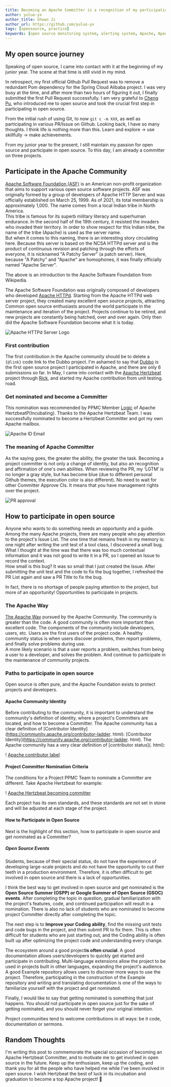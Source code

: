 ```yaml
---
title: Becoming an Apache Committer is a recognition of my participation in open source
author: yuluo-yx
author_title: Shown Ji
author_url: https://github.com/yuluo-yx
tags: [opensource, practice]
keywords: [open source monitoring system, alerting system, Apache, Apache Committer, Hertzbeat]
---
```


## My open source journey

Speaking of open source, I came into contact with it at the beginning of my junior year. The scene at that time is still vivid in my mind.

In retrospect, my first official Github Pull Request was to remove a redundant Pom dependency for the Spring Cloud Alibaba project. I was very busy at the time, and after more than two hours of figuring it out, I finally submitted the first Pull Request successfully. I am very grateful to [Cheng Pu](https://github.com/steverao), who introduced me to open source and took the crucial first step in participating in open source.

From the initial rush of using Git, to now `git c -m XXX`, as well as participating in various PR/Issue on Github. Looking back, I have so many thoughts. I think life is nothing more than this. Learn and explore -> use skillfully -> make achievements.

From my junior year to the present, I still maintain my passion for open source and participate in open source. To this day, I am already a committer on three projects.

## Participate in the Apache Community

[Apache Software Foundation (ASF)](https://community.apache.org/) is an American non-profit organization that aims to support various open source software projects. ASF was originally formed by a group of developers of Apache HTTP Server and was officially established on March 25, 1999. As of 2021, its total membership is approximately 1,000. The name comes from a local Indian tribe in North America.  
This tribe is famous for its superb military literacy and superhuman endurance. In the second half of the 19th century, it resisted the invaders who invaded their territory. In order to show respect for this Indian tribe, the name of the tribe (Apache) is used as the server name.  
But when it comes to this naming, there is an interesting story circulating here. Because this server is based on the NCSA HTTPd server and is the product of continuous revision and patching through the efforts of everyone, it is nicknamed "A Patchy Server" (a patch server). Here, because "A Patchy" and "Apache" are homophones, it was finally officially named "Apache Server".

The above is an introduction to the Apache Software Foundation from Wikipedia.

The Apache Software Foundation was originally composed of developers who developed [Apache HTTPd](https://httpd.apache.org/). Starting from the Apache HTTPd web server project, they created many excellent open source projects, attracting Common open source enthusiasts around the world participate in the maintenance and iteration of the project. Projects continue to be retired, and new projects are constantly being hatched, over and over again. Only then did the Apache Software Foundation become what it is today.

![Apache HTTPd Server Logo](/img/blog/committer/yuluo-yx/4.jpg)

### First contribution

The first contribution in the Apache community should be to delete a `{@link}` code link to the Dubbo project. I'm ashamed to say that [Dubbo](https://github.com/apache/dubbo) is the first open source project I participated in Apache, and there are only 6 submissions so far. In May, I came into contact with the [Apache Hertzbeat](https://github.com/apache/hertzbeat) project through [Rick](https://github.com/LinuxSuRen), and started my Apache contribution from unit testing. road.

### Get nominated and become a Committer

This nomination was recommended by PPMC Member [Logic](https://github.com/zqr10159) of Apache HertzbeatP(Incubating). Thanks to the Apache Hertzbeat Team. I was successfully nominated to become a Hertzbeat Committer and got my own Apache mailbox.

![Apache ID Email](/img/blog/committer/yuluo-yx/3.jpg)

### The meaning of Apache Committer

As the saying goes, the greater the ability, the greater the task. Becoming a project committer is not only a change of identity, but also an recognition and affirmation of one's own abilities. When reviewing the PR, my ‘LGTM’ is no longer a gray style, but has become blue (due to different personal Github themes, the execution color is also different). No need to wait for other Committer Approve CIs. It means that you have management rights over the project.

![PR approval](/img/blog/committer/yuluo-yx/5.jpg)

## How to participate in open source

Anyone who wants to do something needs an opportunity and a guide. Among the many Apache projects, there are many people who pay attention to the project's Issue List. The one time that remains fresh in my memory is: one night after writing the unit test of a tool class, I discovered a small bug. What I thought at the time was that there was too much contextual information and it was not good to write it in a PR, so I opened an Issue to record the context.  
How small is this bug? It was so small that I just created the Issue. After submitting the unit test and the code to fix the bug together, I refreshed the PR List again and saw a PR Title to fix the bug.

In fact, there is no shortage of people paying attention to the project, but more of an opportunity! Opportunities to participate in projects.

### The Apache Way

[The Apache Way](https://www.apache.org/theapacheway/) pursued by the Apache Community. The community is greater than the code. A good community is often more important than excellent code. The components of the community include developers, users, etc. Users are the first users of the project code. A healthy community status is when users discover problems, then report problems, and finally solve problems during use.  
A more likely scenario is that a user reports a problem, switches from being a user to a developer, and solves the problem. And continue to participate in the maintenance of community projects.

### Paths to participate in open source

Open source is often pure, and the Apache Foundation exists to protect projects and developers.

#### Apache Community Identity

Before contributing to the community, it is important to understand the community's definition of identity, where a project's Committers are located, and how to become a Committer. The Apache community has a clear definition of [Contributor Identity](<https://community.apache.org/contributor-ladder>. html): [Contributor Identity](<https://community.apache.org/contributor-ladder>. html). The Apache community has a very clear definition of [contributor status](. html):

! [Apache contributor label](/img/blog/committer/yuluo-yx/6.jpg)

#### Project Committer Nomination Criteria

The conditions for a Project PPMC Team to nominate a Committer are different. Take Apache Hertzbeat for example:

! [Apache Hertzbeat becoming committer](/img/blog/committer/yuluo-yx/7.jpg)

Each project has its own standards, and these standards are not set in stone and will be adjusted at each stage of the project.

#### How to Participate in Open Source

Next is the highlight of this section, how to participate in open source and get nominated as a Committer?

##### Open Source Events

Students, because of their special status, do not have the experience of developing large-scale projects and do not have the opportunity to cut their teeth in a production environment. Therefore, it is often difficult to get involved in open source and there is a lack of opportunities.

I think the best way to get involved in open source and get nominated is the **Open Source Summer (OSPP) or Google Summer of Open Source (GSOC) events**. After completing the topic in question, gradual familiarization with the project's features, code, and continued participation will result in a nomination. There is also no lack of students who are nominated to become project Committer directly after completing the topic.

The next step is to **Improve your Coding ability**, find the missing unit tests and code bugs in the project, and then submit PR to fix them. This is often difficult for students who are just starting out, and the Coding ability is often built up after optimizing the project code and understanding every change.

The ecosystem around a good project**is often crucial**. A good documentation allows users/developers to quickly get started and participate in contributing. Multi-language extensions allow the project to be used in projects built in other languages, expanding the project's audience. A good Example repository allows users to discover more ways to use the project. Therefore, participating in the construction of the Example repository and writing and translating documentation is one of the ways to familiarize yourself with the project and get nominated.

Finally, I would like to say that getting nominated is something that just happens. You should not participate in open source just for the sake of getting nominated, and you should never forget your original intention.

Project communities tend to welcome contributions in all ways: be it code, documentation or sermons.

## Random Thoughts

I'm writing this post to commemorate the special occasion of becoming an Apache Hertzbeat Committer, and to motivate me to get involved in open source in the future.
Keep up the enthusiasm, keep up the coding, and thank you for all the people who have helped me while I've been involved in open source. I wish Hertzbeat the best of luck in its incubation and graduation to become a top Apache project! 🎉
